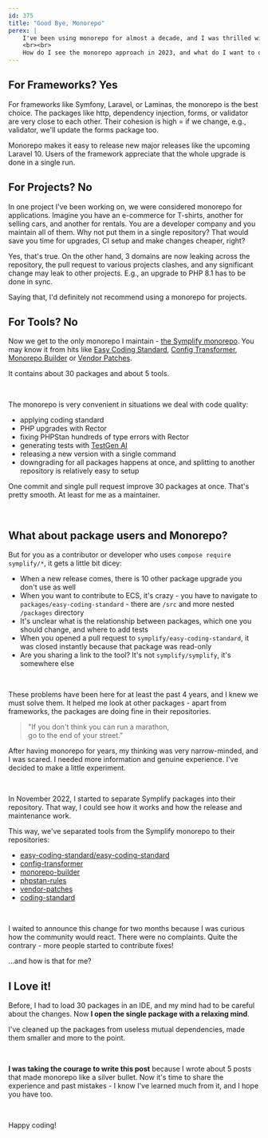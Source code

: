 ```yaml
---
id: 375
title: "Good Bye, Monorepo"
perex: |
    I've been using monorepo for almost a decade, and I was thrilled with that. Yet, in recent years I've noticed a few glitches in the workflow. The more popular the package became, the more visible frictions were.
    <br><br>
    How do I see the monorepo approach in 2023, and what do I want to do differently?
---
```


## For Frameworks? Yes

For frameworks like Symfony, Laravel, or Laminas, the monorepo is the best choice. The packages like http, dependency injection, forms, or validator are very close to each other. Their cohesion is high = if we change, e.g., validator, we'll update the forms package too.

Monorepo makes it easy to release new major releases like the upcoming Laravel 10. Users of the framework appreciate that the whole upgrade is done in a single run.

## For Projects? No

In one project I've been working on, we were considered monorepo for applications. Imagine you have an e-commerce for T-shirts, another for selling cars, and another for rentals. You are a developer company and you maintain all of them. Why not put them in a single repository? That would save you time for upgrades, CI setup and make changes cheaper, right?

Yes, that's true. On the other hand, 3 domains are now leaking across the repository, the pull request to various projects clashes, and any significant change may leak to other projects. E.g., an upgrade to PHP 8.1 has to be done in sync.

Saying that, I'd definitely not recommend using a monorepo for projects.

## For Tools? No

Now we get to the only monorepo I maintain - [the Symplify monorepo](https://github.com/symplify/symplify/). You may know it from hits like [Easy Coding Standard](/blog/introducing-up-to-16-times-faster-easy-coding-standard), [Config Transformer](/blog/2020/07/27/how-to-switch-from-yaml-xml-configs-to-php-today-with-migrify), [Monorepo Builder](/blog/2018/10/08/new-in-symplify-5-create-merge-and-split-monorepo-with-1-command) or [Vendor Patches](/blog/2020/07/02/how-to-patch-package-in-vendor-yet-allow-its-updates).

It contains about 30 packages and about 5 tools.

<br>

The monorepo is very convenient in situations we deal with code quality:

* applying coding standard
* PHP upgrades with Rector
* fixing PHPStan hundreds of type errors with Rector
* generating tests with [TestGen AI](https://testgenai.com/)
* releasing a new version with a single command
* downgrading for all packages happens at once, and splitting to another repository is relatively easy to setup

One commit and single pull request improve 30 packages at once. That's pretty smooth. At least for me as a maintainer.

<br>

## What about package users and Monorepo?

But for you as a contributor or developer who uses `compose require symplify/*`, it gets a little bit dicey:

* When a new release comes, there is 10 other package upgrade you don't use as well
* When you want to contribute to ECS, it's crazy - you have to navigate to `packages/easy-coding-standard` - there are `/src` and more nested `/packages` directory
* It's unclear what is the relationship between packages, which one you should change, and where to add tests
* When you opened a pull request to `symplify/easy-coding-standard`, it was closed instantly because that package was read-only
* Are you sharing a link to the tool? It's not `symplify/symplify`, it's somewhere else

<br>

These problems have been here for at least the past 4 years, and I knew we must solve them. It helped me look at other packages - apart from frameworks, the packages are doing fine in their repositories.

<blockquote class="blockquote text-center">
"If you don't think you can run a marathon,<br>
go to the end of your street."
</blockquote>

After having monorepo for years, my thinking was very narrow-minded, and I was scared. I needed more information and genuine experience. I've decided to make a little experiment.

<br>

In November 2022, I started to separate Symplify packages into their repository. That way, I could see how it works and how the release and maintenance work.

This way, we've separated tools from the Symplify monorepo to their repositories:

* [easy-coding-standard/easy-coding-standard](https://github.com/easy-coding-standard/easy-coding-standard)
* [config-transformer](https://github.com/symplify/config-transformer)
* [monorepo-builder](https://github.com/symplify/monorepo-builder)
* [phpstan-rules](https://github.com/symplify/phpstan-rules)
* [vendor-patches](https://github.com/symplify/vendor-patches/)
* [coding-standard](https://github.com/symplify/coding-standard)

<br>

I waited to announce this change for two months because I was curious how the community would react. There were no complaints. Quite the contrary - more people started to contribute fixes!

...and how is that for me?

## I Love it!

Before, I had to load 30 packages in an IDE, and my mind had to be careful about the changes. Now **I open the single package with a relaxing mind**.

I've cleaned up the packages from useless mutual dependencies, made them smaller and more to the point.

<br>

**I was taking the courage to write this post** because I wrote about 5 posts that made monorepo like a silver bullet. Now it's time to share the experience and past mistakes - I know I've learned much from it, and I hope you have too.

<br>

Happy coding!
